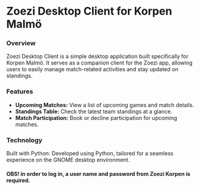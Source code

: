 # Zoezi Desktop Client for Korpen Malmö

### Overview
Zoezi Desktop Client is a simple desktop application built specifically for Korpen Malmö. It serves as a companion client for the Zoezi app, allowing users to easily manage match-related activities and stay updated on standings.

### Features
- **Upcoming Matches:** View a list of upcoming games and match details.
- **Standings Table:** Check the latest team standings at a glance.
- **Match Participation:** Book or decline participation for upcoming matches.

### Technology
Built with Python: Developed using Python, tailored for a seamless experience on the GNOME desktop environment.

#### OBS! in order to log in, a user name and password from Zoezi Korpen is required. 
